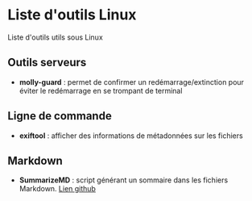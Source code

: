# Liste d'outils Linux

Liste d'outils utils sous Linux 

## Outils serveurs

* **molly-guard** : permet de confirmer un redémarrage/extinction pour éviter le redémarrage en se trompant de terminal

## Ligne de commande

* **exiftool** : afficher des informations de métadonnées sur les fichiers

## Markdown

* **SummarizeMD** : script générant un sommaire dans les fichiers Markdown. [Lien github](https://github.com/velthune/summarizeMD)